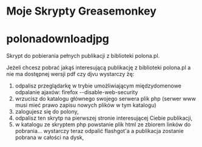 Moje Skrypty Greasemonkey
======

polonadownloadjpg
====
Skrypt do pobierania pełnych publikacji z biblioteki polona.pl.

Jeżeli chcesz pobrać jakąś interesującą publikację z biblioteki polona.pl a nie ma dostępnej wersji pdf czy djvu wystarczy żę:
1. odpalisz przeglądarkę w trybie umożliwiającym międzydomenowe odpalanie ajaxów: firefox --disable-web-security
3. wrzucisz do katalogu głównego swojego serwera plik php (serwer www musi mieć prawo zapisu nowych plików w tym katalogu)
4. zalogujesz się do polony,
5. odpalisz ten skrytp na pierwszej stronie interesującej Ciebie publikacji,
6. w katalogu ze skryptem php powstanie plik html ze zbiorem linków do pobrania... wystarczy teraz odpalić flashgot'a a publikacja zostanie pobrana w całości na dysk,
